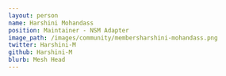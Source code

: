 ```yaml
---
layout: person
name: Harshini Mohandass
position: Maintainer - NSM Adapter
image_path: /images/community/membersharshini-mohandass.png
twitter: Harshini-M
github: Harshini-M
blurb: Mesh Head
---
```

